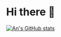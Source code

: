 # Hi there 👋

<!--
**Explore-Space/Explore-Space** is a ✨ _special_ ✨ repository because its `README.md` (this file) appears on your GitHub profile.

Here are some ideas to get you started:

- 🔭 I’m currently working on ...
- 🌱 I’m currently learning ...
- 👯 I’m looking to collaborate on ...
- 🤔 I’m looking for help with ...
- 💬 Ask me about ...
- 📫 How to reach me: ...
- 😄 Pronouns: ...
- ⚡ Fun fact: ...
-->

[![An's GitHub stats](https://github-readme-stats.vercel.app/api?username=Explore-Space)](https://github.com/anuraghazra/github-readme-stats)

